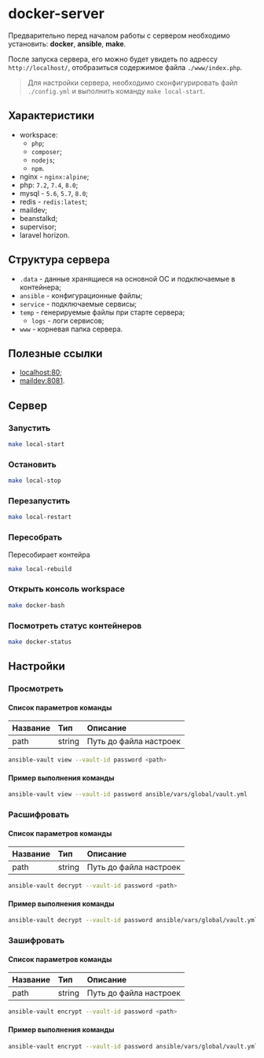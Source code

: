 # docker-server

Предварительно перед началом работы с сервером необходимо установить: **docker**, **ansible**, **make**.

После запуска сервера, его можно будет увидеть по адрессу `http://localhost/`, отобразиться содержимое файла `./www/index.php`.

> Для настройки сервера, необходимо сконфигурировать файл `./config.yml` и выполнить команду `make local-start`.

## Характеристики

* workspace:
    * `php`;
    * `composer`;
    * `nodejs`;
    * `npm`.
* nginx - `nginx:alpine`;
* php: `7.2`, `7.4`, `8.0`;
* mysql - `5.6`, `5.7`, `8.0`;
* redis - `redis:latest`;
* maildev;
* beanstalkd;
* supervisor;
* laravel horizon.

## Структура сервера

* `.data` - данные хранящиеся на основной OC и подключаемые в контейнера;
* `ansible` - конфигурационные файлы;
* `service` - подключаемые сервисы;
* `temp` - генерируемые файлы при старте сервера;
  * `logs` - логи сервисов;
* `www` - корневая папка сервера.

## Полезные ссылки

* [localhost:80](http://localhost/);
* [maildev:8081](http://localhost:1080/).

## Сервер

### Запустить

```bash
make local-start
```

### Остановить

```bash
make local-stop
```

### Перезапустить

```bash
make local-restart
```

### Пересобрать

Пересобирает контейра

```bash
make local-rebuild
```

### Открыть консоль workspace

```bash
make docker-bash
```

### Посмотреть статус контейнеров

```bash
make docker-status
```

## Настройки

### Просмотреть

#### Список параметров команды

 Название | Тип | Описание
:-------|:-------------|:--------
path | string | Путь до файла настроек

```bash
ansible-vault view --vault-id password <path>
```

#### Пример выполнения команды

```bash
ansible-vault view --vault-id password ansible/vars/global/vault.yml
```

### Расшифровать

#### Список параметров команды

 Название | Тип | Описание
:-------|:-------------|:--------
path | string | Путь до файла настроек

```bash
ansible-vault decrypt --vault-id password <path>
```

#### Пример выполнения команды

```bash
ansible-vault decrypt --vault-id password ansible/vars/global/vault.yml
```

### Зашифровать

#### Список параметров команды

 Название | Тип | Описание
:-------|:-------------|:--------
path | string | Путь до файла настроек

```bash
ansible-vault encrypt --vault-id password <path>
```

#### Пример выполнения команды

```bash
ansible-vault encrypt --vault-id password ansible/vars/global/vault.yml
```
